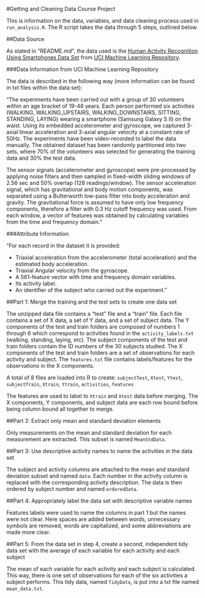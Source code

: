 #Getting and Cleaning Data Course Project

This is information on the data, variables, and data cleaning process used in `run_analysis.R`. The R script takes the data through 5 steps, outlined below.

##Data Source

As stated in “README.md”, the data used is the [Human Activity Recognition Using Smartphones Data Set](https://d396qusza40orc.cloudfront.net/getdata%2Fprojectfiles%2FUCI%20HAR%20Dataset.zip) from [UCI Machine Learning Repository](http://archive.ics.uci.edu/ml/datasets/Human+Activity+Recognition+Using+Smartphones).

###Data Information from UCI Machine Learning Repository

The data is described in the following way (more information can be found in txt files within the data set):

“The experiments have been carried out with a group of 30 volunteers within an age bracket of 19-48 years. Each person performed six activities (WALKING, WALKING_UPSTAIRS, WALKING_DOWNSTAIRS, SITTING, STANDING, LAYING) wearing a smartphone (Samsung Galaxy S II) on the waist. Using its embedded accelerometer and gyroscope, we captured 3-axial linear acceleration and 3-axial angular velocity at a constant rate of 50Hz. The experiments have been video-recorded to label the data manually. The obtained dataset has been randomly partitioned into two sets, where 70% of the volunteers was selected for generating the training data and 30% the test data. 

The sensor signals (accelerometer and gyroscope) were pre-processed by applying noise filters and then sampled in fixed-width sliding windows of 2.56 sec and 50% overlap (128 readings/window). The sensor acceleration signal, which has gravitational and body motion components, was separated using a Butterworth low-pass filter into body acceleration and gravity. The gravitational force is assumed to have only low frequency components, therefore a filter with 0.3 Hz cutoff frequency was used. From each window, a vector of features was obtained by calculating variables from the time and frequency domain.”

###Attribute Information

“For each record in the dataset it is provided: 
* Triaxial acceleration from the accelerometer (total acceleration) and the estimated body acceleration. 
* Triaxial Angular velocity from the gyroscope. 
* A 561-feature vector with time and frequency domain variables. 
* Its activity label. 
* An identifier of the subject who carried out the experiment.”

##Part 1: Merge the training and the test sets to create one data set

The unzipped data file contains a “test” file and a “train” file. Each file contains a set of X data, a set of Y data, and a set of subject data. The Y components of the test and train folders are composed of numbers 1 through 6 which correspond to activities found in the `activity_labels.txt` (walking, standing, laying, etc). The subject components of the test and train folders contain the ID numbers of the 30 subjects studied. The X components of the test and train folders are a set of observations for each activity and subject. The `features.txt` file contains labels/features for the observations in the X components.

A total of 8 files are loaded into R to create:
`subjectTest`, `Xtest`, `Ytest`, `subjectTrain`, `Xtrain`, `Ytrain`, `activities`, `features`

The features are used to label to `Xtrain` and `Xtest` data before merging. The X components, Y components, and subject data are each row bound before being column bound all together to merge.

##Part 2: Extract only mean and standard deviation elements

Only measurements on the mean and standard deviation for each measurement are extracted. This subset is named `MeanStdData`.

##Part 3: Use descriptive activity names to name the activities in the data set

The subject and activity columns are attached to the mean and standard deviation subset and named `data`. Each number in the activity column is replaced with the corresponding activity description. The data is then ordered by subject number and named `orderedData`. 

##Part 4: Appropriately label the data set with descriptive variable names

Features labels were used to name the columns in part 1 but the names were not clear. Here spaces are added between words, unnecessary symbols are removed, words are capitalized, and some abbreviations are made more clear. 

##Part 5: From the data set in step 4, create a second, independent tidy data set with the average of each variable for each activity and each subject

The mean of each variable for each activity and each subject is calculated. This way, there is one set of observations for each of the six activities a subject performs.  This tidy data, named `TidyData`, is put into a txt file named `mean_data.txt`.






